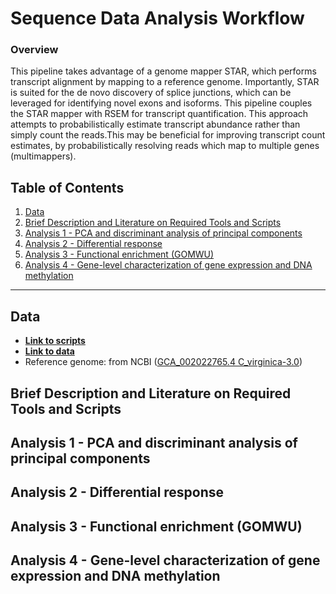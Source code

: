 # Sequence Data Analysis Workflow

### Overview

This pipeline takes advantage of a genome mapper STAR, which performs transcript alignment by mapping to a reference genome. Importantly, STAR is suited for the de novo discovery of splice junctions, which can be leveraged for identifying novel exons and isoforms. This pipeline couples the STAR mapper with RSEM for transcript quantification. This approach attempts to probabilistically estimate transcript abundance rather than simply count the reads.This may be beneficial for improving transcript count estimates, by probabilistically resolving reads which map to multiple genes (multimappers).  

## Table of Contents

1. [Data](#data)
2. [Brief Description and Literature on Required Tools and Scripts](#description)
3. [Analysis 1 - PCA and discriminant analysis of principal components](#one)
4. [Analysis 2 - Differential response](#two)
5. [Analysis 3 - Functional enrichment (GOMWU)](#three)
6. [Analysis 4 - Gene-level characterization of gene expression and DNA methylation](#four)

---

## Data <a name="data"></a>

* [**Link to scripts**](https://github.com/epigeneticstoocean/AE17_Cvirginica_MolecularResponse/tree/master/src/)  
* [**Link to data**](https://github.com/epigeneticstoocean/AE17_Cvirginica_MolecularResponse/tree/master/data/)
* Reference genome: from NCBI ([GCA_002022765.4 C_virginica-3.0](https://www.ncbi.nlm.nih.gov/genome/?term=crassostrea+virginica))

## Brief Description and Literature on Required Tools and Scripts <a name="description"></a>
## Analysis 1 - PCA and discriminant analysis of principal components <a name="one"></a>
## Analysis 2 - Differential response <a name="two"></a>
## Analysis 3 - Functional enrichment (GOMWU) <a name="three"></a>
## Analysis 4 - Gene-level characterization of gene expression and DNA methylation <a name="four"></a>

